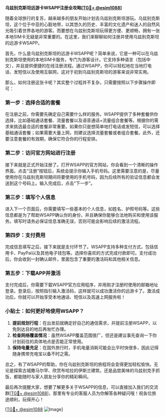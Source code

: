 **乌兹别克斯坦远游卡WSAPP注册全攻略[[TG💪+ @esim1088](https://t.me/s/esim1088)]**

随着全球旅行的复苏，越来越多的朋友开始计划去乌兹别克斯坦游玩。乌兹别克斯坦，这个位于中亚的心脏地带，以其悠久的历史、丰富的文化遗产和迷人的自然风光吸引着世界各地的游客。而要想在乌兹别克斯坦玩得更方便、更顺畅，拥有一张本地SIM卡无疑是非常重要的。在这里，我们来聊聊如何注册并使用乌兹别克斯坦的远游卡WSAPP。

首先，什么是乌兹别克斯坦的远游卡WSAPP呢？简单来说，它是一种可以在乌兹别克斯坦使用的本地SIM卡服务，专门为游客设计。它支持多种语言（包括中文），并且提供便捷的在线注册流程。通过WSAPP，你可以轻松地在当地打电话、发短信以及使用互联网，这对于初到乌兹别克斯坦的游客来说非常实用。

那么，如何注册这张卡呢？其实整个过程并不复杂，只需要按照以下步骤操作即可：

### 第一步：选择合适的套餐

在注册之前，你需要先确定自己需要什么样的服务。WSAPP提供了多种套餐供你选择，比如基础通话套餐、流量套餐以及语音通话+流量组合套餐等。根据你的需求来挑选最合适的套餐非常重要。如果你只是想简单地打电话或发短信，可以选择基础通话套餐；如果需要大量上网，则建议选择流量套餐或者组合套餐。此外，还要注意套餐的有效期，确保它符合你的行程安排。

### 第二步：访问官方网站进行注册

接下来就是正式开始注册了。打开WSAPP的官方网站，你会看到一个清晰的操作界面。点击“注册”按钮后，系统会提示你输入手机号码。这里需要注意的是，尽量使用你在乌兹别克斯坦期间将要使用的手机号码，因为后续所有的验证信息都会发送到这个号码上。输入完成后，点击“下一步”。

### 第三步：填写个人信息

进入下一个页面后，你需要填写一些基本的个人信息，如姓名、护照号码等。这些信息都是为了帮助WSAPP确认你的身份，并且确保你能够合法地购买和使用该服务。填写时请务必保证信息准确无误，否则可能会影响后续的激活流程。

### 第四步：支付费用

完成信息填写之后，接下来就是支付环节了。WSAPP支持多种支付方式，包括信用卡、PayPal以及其他电子钱包等。选择你喜欢的方式完成付款即可。支付成功后，你会收到一封确认邮件，里面包含了重要的激活码和其他相关信息。

### 第五步：下载APP并激活

支付完成后，你需要下载WSAPP官方应用程序，并用刚才注册时使用的邮箱地址登录。登录后，按照指引输入激活码，这样就可以成功激活你的远游卡了。激活成功后，你就可以开始享受本地通话、短信以及高速上网服务啦！

### 小贴士：如何更好地使用WSAPP？

1. **提前规划行程**：在出发前就确定好自己的通信需求，并提前注册WSAPP，以免到达目的地后再匆忙办理。
2. **检查网络覆盖情况**：虽然WSAPP覆盖范围很广，但还是建议事先查询一下你计划前往的具体地点是否能正常使用。
3. **保持电量充足**：在国外旅行时，手机电量消耗可能会比平时快很多，因此记得随身携带充电宝以备不时之需。

总之，有了WSAPP的帮助，你在乌兹别克斯坦的旅程将会变得更加轻松愉快。无论是探索古城撒马尔罕、欣赏布哈拉的伊斯兰建筑，还是品尝美味的乌兹别克手抓饭，都能随时与家人朋友分享你的精彩瞬间。

最后再次提醒大家，想要了解更多关于WSAPP的信息，可以直接加入我们的交流群[[TG💪+ @esim1088](https://t.me/s/esim1088)]，那里有专业的客服人员为你解答各种疑问哦！祝各位旅途顺利，玩得开心！

[[TG💪+ @esim1088](https://t.me/s/esim1088) ![Image](https://i.postimg.cc/4NQfJmqS/Snipaste-2025-05-13-00-14-12.png)]